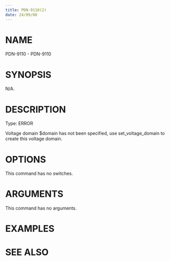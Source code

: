 ```yaml
---
title: PDN-9110(2)
date: 24/09/08
---
```


# NAME

PDN-9110 - PDN-9110

# SYNOPSIS

N/A.

# DESCRIPTION

Type: ERROR

Voltage domain $domain has not been specified, use set_voltage_domain to create this voltage domain.

# OPTIONS

This command has no switches.

# ARGUMENTS

This command has no arguments.

# EXAMPLES

# SEE ALSO
